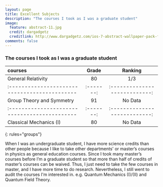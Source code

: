 ```yaml
---
layout: page
title: Excellent Subjects
description: "The courses I took as I was a graduate student"
image:
  feature: abstract-11.jpg
  credit: dargadgetz
  creditlink: http://www.dargadgetz.com/ios-7-abstract-wallpaper-pack-for-iphone-5-and-ipod-touch-retina/
comments: false
---
```


### The courses I took as I was a graduate student

|  courses                                     |  Grade  |   Ranking                   |
|:-------------------------------------------- |:-------:|:---------------------------:|
|General Relativity                            |  80     | 1/3                         |
|:-------------------------------------------- |:-------:|:---------------------------:|
|Group Theory and Symmetry                     |  91     |   No Data                   |
|:-------------------------------------------- |:-------:|:---------------------------:|
|Classical Mechanics (I)                       |  80     |   No Data                   |
{: rules="groups"}

When I was an undergraduate student, I have more science credits than other people because I like to take other departments' or master’s courses in physics as general education courses. Since I took many master’s courses before I’m a graduate student so that more than half of credits of master’s courses can be waived. Thus, I just need to take the few courses in master, and I have more time to do research. Nevertheless, I still went to audit the courses I'm interested in. e.g. Quantum Mechanics (I)/(II) and Quantum Field Theory.
